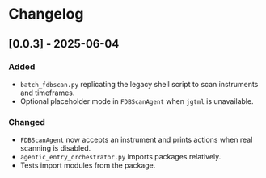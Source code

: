 # Changelog

## [0.0.3] - 2025-06-04
### Added
- `batch_fdbscan.py` replicating the legacy shell script to scan instruments and timeframes.
- Optional placeholder mode in `FDBScanAgent` when `jgtml` is unavailable.

### Changed
- `FDBScanAgent` now accepts an instrument and prints actions when real scanning is disabled.
- `agentic_entry_orchestrator.py` imports packages relatively.
- Tests import modules from the package.

